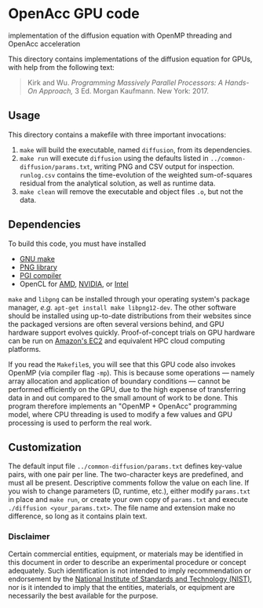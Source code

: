 # OpenAcc GPU code

implementation of the diffusion equation with
OpenMP threading and OpenAcc acceleration

This directory contains implementations of the diffusion equation for GPUs, with help from the following text:
> Kirk and Wu. *Programming Massively Parallel Processors: A Hands-On Approach,* 3 Ed. Morgan Kaufmann. New York: 2017.

## Usage

This directory contains a makefile with three important invocations:
 1. ```make``` will build the executable, named ```diffusion```,
    from its dependencies.
 2. ```make run``` will execute ```diffusion``` using the defaults listed in
    ```../common-diffusion/params.txt```, writing PNG and CSV output for
    inspection. ```runlog.csv``` contains the time-evolution of the weighted
    sum-of-squares residual from the analytical solution, as well as runtime
    data.
 3. ```make clean``` will remove the executable and object files ```.o```,
    but not the data.

## Dependencies

To build this code, you must have installed
 * [GNU make][_make]
 * [PNG library][_png]
 * [PGI compiler][_pgi]
 * OpenCL for [AMD][_amdcl], [NVIDIA][_nvcl], or [Intel][_icl]

```make``` and ```libpng``` can be installed through your operating
system's package manager, *e.g.* ```apt-get install make libpng12-dev```.
The other software should be installed using up-to-date distributions from
their websites since the packaged versions are often several versions behind,
and GPU hardware support evolves quickly. Proof-of-concept trials on GPU
hardware can be run on [Amazon's EC2][_aws] and equivalent HPC cloud computing
platforms.

If you read the ```Makefile```s, you will see that this GPU code also invokes
OpenMP (via compiler flag ```-mp```). This is because some operations &mdash;
namely array allocation and application of boundary conditions &mdash; cannot
be performed efficiently on the GPU, due to the high expense of transferring
data in and out compared to the small amount of work to be done. This program
therefore implements an "OpenMP + OpenAcc" programming model, where CPU
threading is used to modify a few values and GPU processing is used to perform
the real work.

## Customization

The default input file ```../common-diffusion/params.txt``` defines key-value
pairs, with one pair per line. The two-character keys are predefined, and must
all be present. Descriptive comments follow the value on each line. If you wish
to change parameters (D, runtime, etc.), either modify ```params.txt``` in
place and ```make run```, or create your own copy of ```params.txt``` and
execute ```./diffusion <your_params.txt>```. The file name and extension make
no difference, so long as it contains plain text.

### Disclaimer

Certain commercial entities, equipment, or materials may be identified in this
document in order to describe an experimental procedure or concept adequately.
Such identification is not intended to imply recommendation or endorsement by
the [National Institute of Standards and Technology (NIST)](http://www.nist.gov),
nor is it intended to imply that the entities, materials, or equipment are
necessarily the best available for the purpose.

[_amdcl]:  https://github.com/RadeonOpenCompute/ROCm
[_aws]:    https://aws.amazon.com/ec2/Elastic-GPUs/
[_cuda]:   https://developer.nvidia.com/cuda-toolkit
[_icl]:    https://software.intel.com/en-us/articles/opencl-drivers
[_make]:   https://www.gnu.org/software/make/
[_mcuda]:  http://impact.crhc.illinois.edu/mcuda.aspx
[_nvcl]:   https://developer.nvidia.com/opencl
[_opencl]: https://www.khronos.org/opencl/
[_pgi]:    http://www.pgroup.com/products/community.htm
[_png]:    http://www.libpng.org/pub/png/libpng.html
